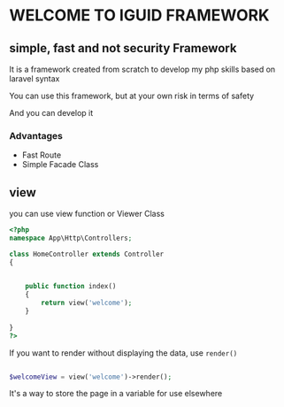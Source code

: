 # WELCOME TO IGUID FRAMEWORK

## simple, fast and not security Framework

It is a framework created from scratch to develop my php skills based on laravel syntax

You can use this framework, but at your own risk in terms of safety

And you can develop it

### Advantages

+ Fast Route
+ Simple Facade Class


## view
you can use view function or Viewer Class
```php
<?php
namespace App\Http\Controllers;

class HomeController extends Controller
{

	
	public function index()
	{
		return view('welcome');
	}
	
}
?>
```
If you want to render without displaying the data, use ```render()```
```php

$welcomeView = view('welcome')->render();
```
It's a way to store the page in a variable for use elsewhere